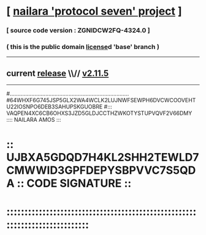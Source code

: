 
# [ [nailara 'protocol seven' project](http://nailara.network/) ]

### [ source code version : ZGNIDCW2FQ-4324.0 ]

### ( this is the public domain [license](../license)d 'base' branch )
---
## current [release](https://github.com/nailara-technologies/protocol-7/releases) \\\\// [v2.11.5](https://github.com/nailara-technologies/protocol-7/releases/tag/v2.11.5)
---

#.............................................................................
#64WHXF6G745JSP5GLX2WA4WCLK2LUJNWFSEWPH6DVCWCOOVEHTU22IOSNPO6DEB3SAHUPSKGUOBRE
#::: VAQPEN4XC6CB6OHXS3JZD5GLDJCCTHZWKOTYSTUPVQVF2V66DMY :::: NAILARA AMOS :::
# :: UJBXA5GDQD7H4KL2SHH2TEWLD7CMWWID3GPFDEPYSBPVVC7S5QDA :: CODE SIGNATURE ::
# ::::::::::::::::::::::::::::::::::::::::::::::::::::::::::::::::::::::::::::
